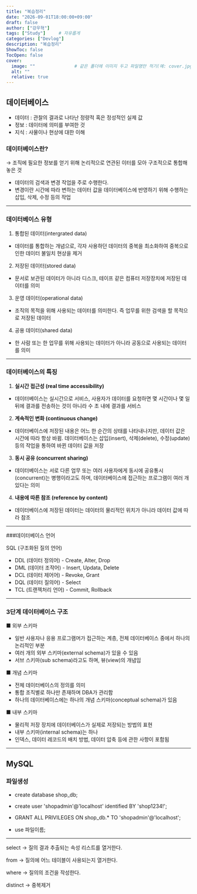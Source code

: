 ```yaml
---
title: "복습정리"
date: "2026-09-01T18:00:00+09:00"
draft: false              
author: ["강우혁"]     
tags: ["Study"]     # 자유롭게
categories: ["Devlog"]
description: "복습정리"
ShowToc: false
TocOpen: false
cover:
  image: ""               # 같은 폴더에 이미지 두고 파일명만 적기(예: cover.jpg)
  alt: ""
  relative: true
---
```

<!--more-->
## 데이터베이스

- 데이터 : 관찰의 결과로 나타난 정량적 혹은 정성적인 실제 값
- 정보 : 데이터에 의미를 부여한 것
- 지식 : 사물이나 현상에 대한 이해

### 데이터베이스란?

→  조직에 필요한 정보를 얻기 위해 논리적으로 연관된 이터를 모아 구조적으로 통합해 놓은 것

- 데이터의 검색과 변경 작업을 주로 수행한다.
- 변경이란 시간에 따라 변하는 데이터 값을 데이터베이스에 반영하기 위해 수행하는 삽입, 삭제, 수정 등의 작업

---

### 데이터베이스 유형

1. 통합된 데이터(intergrated data)
- 데이터를 통합하는 개념으로, 각자 사용하던 데이터의 중복을 최소화하여 중복으로 인한 데이터 불일치 현상을 제거
2. 저장된 데이터(stored data)
- 문서로 보관된 데이터가 아니라 디스크, 테이프 같은 컴퓨터 저장장치에 저장된 데이터를 의미
3. 운영 데이터(operational data)
- 조직의 목적을 위해 사용되는 데이터를 의미한다. 즉 업무를 위한 검색을 할 목적으로 저장된 데이터
4. 공용 데이터(shared data)
- 한 사람 또는 한 업무를 위해 사용되는 데이터가 아니라 공동으로 사용되는 데이터를 의미

---

### 데이터베이스의 특징

1. **실시간 접근성 (real time accessibility)**
- 데이터베이스는 실시간으로 서비스, 사용자가 데이터를 요청하면 몇 시간이나 몇 일 뒤에 결과를 전송하는 것이 아니라 수 초 내에 결과를 서비스
2. **계속적인 변화 (continuous change)**
- 데이터베이스에 저장된 내용은 어느 한 순간의 상태를 나타내나지만, 데이터 값은 시간에 따라 항상 바뀜. 데이터베이스는 삽입(insert), 삭제(delete), 수정(update) 등의 작업을 통하여 바뀐 데이터 값을 저장
3. **동시 공유 (concurrent sharing)**
- 데이터베이스는 서로 다른 업무 또는 여러 사용자에게 동시에 공유통시(concurrent)는 병행이라고도 하며, 데이터베이스에 접근하는 프로그램이 여러 개 있다는 의미
4. **내용에 따른 참조 (reference by content)**
- 데이터베이스에 저장된 데이터는 데이터의 물리적인 위치가 아니라 데이터 값에 따라 참조

---

###데이터베이스 언어

SQL (구조화된 질의 언어)

- DDL (데이터 정의어) - Create, Alter, Drop
- DML (데이터 조작어) - Insert, Updata, Delete
- DCL (데이터 제어어) - Revoke, Grant
- DQL (데이터 질의어) - Select
- TCL (트랜젝처리 언어) - Commit, Rollback

---

### 3단계 데이터베이스 구조

■ 외부 스키마

- 일반 사용자나 응용 프로그램머가 접근하는 계층, 전체 데이터베이스 중에서 하나의 논리적인 부분
- 여러 개의 외부 스키마(external schema)가 있을 수 있음
- 서브 스키마(sub schema)라고도 하며, 뷰(view)의 개념임

■ 개념 스키마

- 전체 데이터베이스의 정의를 의미
- 통합 조직별로 하나만 존재하며 DBA가 관리함
- 하나의 데이터베이스에는 하나의 개념 스키마(conceptual schema)가 있음

■ 내부 스키마

- 물리적 저장 장치에 데이터베이스가 실제로 저장되는 방법의 표현
- 내부 스키마(internal schema)는 하나
- 인덱스, 데이터 레코드의 배치 방법, 데이터 압축 등에 관한 사항이 포함됨

---

## MySQL

### 파일생성

- create database shop_db;
- create user 'shopadmin'@'localhost' identified BY 'shop1234!';
- GRANT ALL PRIVILEGES ON shop_db.* TO 'shopadmin'@'localhost';

- use 파일이름;

---

select → 질의 결과 추출되는 속성 리스트를 열거한다.

from → 질의에 어느 테이블이 사용되는지 열거한다.

where → 질의의 조건을 작성한다.

distinct → 중복제거

